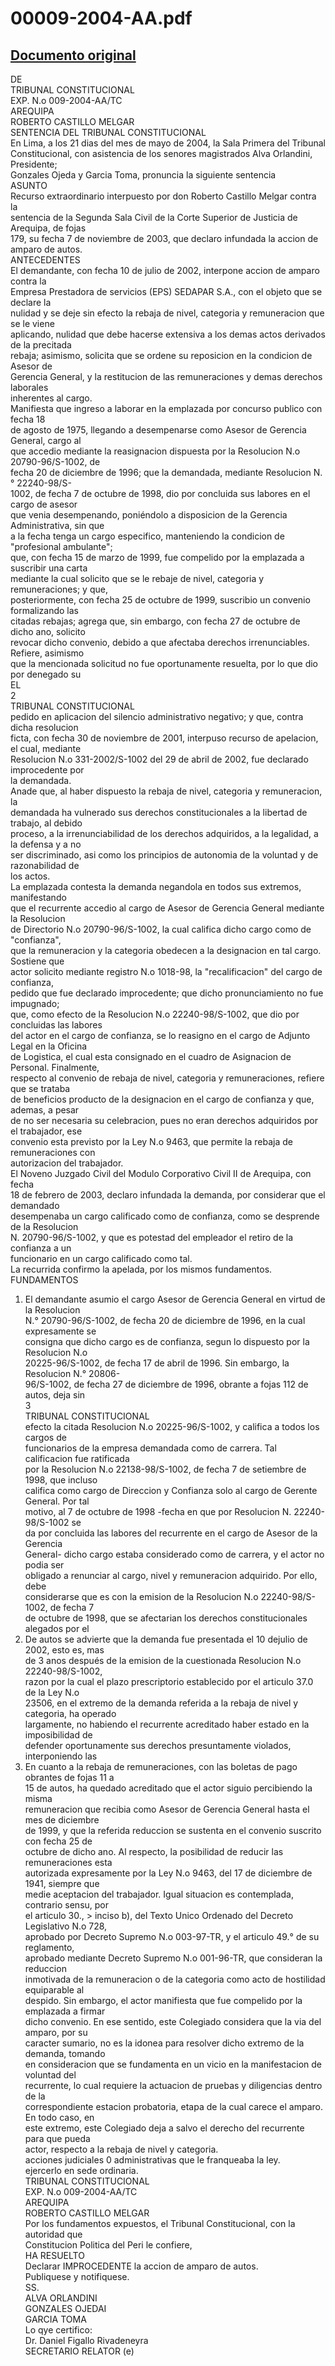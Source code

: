 
00009-2004-AA.pdf
=================
  
[Documento original](https://tc.gob.pe/jurisprudencia/2004/00009-2004-AA.pdf)  
---  
DE  
TRIBUNAL CONSTITUCIONAL  
EXP. N.o 009-2004-AA/TC  
AREQUIPA  
ROBERTO CASTILLO MELGAR  
SENTENCIA DEL TRIBUNAL CONSTITUCIONAL  
En Lima, a los 21 dias del mes de mayo de 2004, la Sala Primera del Tribunal  
Constitucional, con asistencia de los senores magistrados Alva Orlandini, Presidente;  
Gonzales Ojeda y Garcia Toma, pronuncia la siguiente sentencia  
ASUNTO  
Recurso extraordinario interpuesto por don Roberto Castillo Melgar contra la  
sentencia de la Segunda Sala Civil de la Corte Superior de Justicia de Arequipa, de fojas  
179, su fecha 7 de noviembre de 2003, que declaro infundada la accion de amparo de autos.  
ANTECEDENTES  
El demandante, con fecha 10 de julio de 2002, interpone accion de amparo contra la  
Empresa Prestadora de servicios (EPS) SEDAPAR S.A., con el objeto que se declare la  
nulidad y se deje sin efecto la rebaja de nivel, categoria y remuneracion que se le viene  
aplicando, nulidad que debe hacerse extensiva a los demas actos derivados de la precitada  
rebaja; asimismo, solicita que se ordene su reposicion en la condicion de Asesor de  
Gerencia General, y la restitucion de las remuneraciones y demas derechos laborales  
inherentes al cargo.  
Manifiesta que ingreso a laborar en la emplazada por concurso publico con fecha 18  
de agosto de 1975, llegando a desempenarse como Asesor de Gerencia General, cargo al  
que accedio mediante la reasignacion dispuesta por la Resolucion N.o 20790-96/S-1002, de  
fecha 20 de diciembre de 1996; que la demandada, mediante Resolucion N.° 22240-98/S-  
1002, de fecha 7 de octubre de 1998, dio por concluida sus labores en el cargo de asesor  
que venia desempenando, poniéndolo a disposicion de la Gerencia Administrativa, sin que  
a la fecha tenga un cargo especifico, manteniendo la condicion de "profesional ambulante";  
que, con fecha 15 de marzo de 1999, fue compelido por la emplazada a suscribir una carta  
mediante la cual solicito que se le rebaje de nivel, categoria y remuneraciones; y que,  
posteriormente, con fecha 25 de octubre de 1999, suscribio un convenio formalizando las  
citadas rebajas; agrega que, sin embargo, con fecha 27 de octubre de dicho ano, solicito  
revocar dicho convenio, debido a que afectaba derechos irrenunciables. Refiere, asimismo  
que la mencionada solicitud no fue oportunamente resuelta, por lo que dio por denegado su  
EL  
2  
TRIBUNAL CONSTITUCIONAL  
pedido en aplicacion del silencio administrativo negativo; y que, contra dicha resolucion  
ficta, con fecha 30 de noviembre de 2001, interpuso recurso de apelacion, el cual, mediante  
Resolucion N.o 331-2002/S-1002 del 29 de abril de 2002, fue declarado improcedente por  
la demandada.  
Anade que, al haber dispuesto la rebaja de nivel, categoria y remuneracion, la  
demandada ha vulnerado sus derechos constitucionales a la libertad de trabajo, al debido  
proceso, a la irrenunciabilidad de los derechos adquiridos, a la legalidad, a la defensa y a no  
ser discriminado, asi como los principios de autonomia de la voluntad y de razonabilidad de  
los actos.  
La emplazada contesta la demanda negandola en todos sus extremos, manifestando  
que el recurrente accedio al cargo de Asesor de Gerencia General mediante la Resolucion  
de Directorio N.o 20790-96/S-1002, la cual califica dicho cargo como de "confianza",  
que la remuneracion y la categoria obedecen a la designacion en tal cargo. Sostiene que  
actor solicito mediante registro N.o 1018-98, la "recalificacion" del cargo de confianza,  
pedido que fue declarado improcedente; que dicho pronunciamiento no fue impugnado;  
que, como efecto de la Resolucion N.o 22240-98/S-1002, que dio por concluidas las labores  
del actor en el cargo de confianza, se lo reasigno en el cargo de Adjunto Legal en la Oficina  
de Logistica, el cual esta consignado en el cuadro de Asignacion de Personal. Finalmente,  
respecto al convenio de rebaja de nivel, categoria y remuneraciones, refiere que se trataba  
de beneficios producto de la designacion en el cargo de confianza y que, ademas, a pesar  
de no ser necesaria su celebracion, pues no eran derechos adquiridos por el trabajador, ese  
convenio esta previsto por la Ley N.o 9463, que permite la rebaja de remuneraciones con  
autorizacion del trabajador.  
El Noveno Juzgado Civil del Modulo Corporativo Civil II de Arequipa, con fecha  
18 de febrero de 2003, declaro infundada la demanda, por considerar que el demandado  
desempenaba un cargo calificado como de confianza, como se desprende de la Resolucion  
N. 20790-96/S-1002, y que es potestad del empleador el retiro de la confianza a un  
funcionario en un cargo calificado como tal.  
La recurrida confirmo la apelada, por los mismos fundamentos.  
FUNDAMENTOS  
1. El demandante asumio el cargo Asesor de Gerencia General en virtud de la Resolucion  
N.° 20790-96/S-1002, de fecha 20 de diciembre de 1996, en la cual expresamente se  
consigna que dicho cargo es de confianza, segun lo dispuesto por la Resolucion N.o  
20225-96/S-1002, de fecha 17 de abril de 1996. Sin embargo, la Resolucion N.° 20806-  
96/S-1002, de fecha 27 de diciembre de 1996, obrante a fojas 112 de autos, deja sin  
3  
TRIBUNAL CONSTITUCIONAL  
efecto la citada Resolucion N.o 20225-96/S-1002, y califica a todos los cargos de  
funcionarios de la empresa demandada como de carrera. Tal calificacion fue ratificada  
por la Resolucion N.o 22138-98/S-1002, de fecha 7 de setiembre de 1998, que incluso  
califica como cargo de Direccion y Confianza solo al cargo de Gerente General. Por tal  
motivo, al 7 de octubre de 1998 -fecha en que por Resolucion N. 22240-98/S-1002 se  
da por concluida las labores del recurrente en el cargo de Asesor de la Gerencia  
General- dicho cargo estaba considerado como de carrera, y el actor no podia ser  
obligado a renunciar al cargo, nivel y remuneracion adquirido. Por ello, debe  
considerarse que es con la emision de la Resolucion N.o 22240-98/S-1002, de fecha 7  
de octubre de 1998, que se afectarian los derechos constitucionales alegados por el  
2. De autos se advierte que la demanda fue presentada el 10 dejulio de 2002, esto es, mas  
de 3 anos después de la emision de la cuestionada Resolucion N.o 22240-98/S-1002,  
razon por la cual el plazo prescriptorio establecido por el articulo 37.0 de la Ley N.o  
23506, en el extremo de la demanda referida a la rebaja de nivel y categoria, ha operado  
largamente, no habiendo el recurrente acreditado haber estado en la imposibilidad de  
defender oportunamente sus derechos presuntamente violados, interponiendo las  
3. En cuanto a la rebaja de remuneraciones, con las boletas de pago obrantes de fojas 11 a  
15 de autos, ha quedado acreditado que el actor siguio percibiendo la misma  
remuneracion que recibia como Asesor de Gerencia General hasta el mes de diciembre  
de 1999, y que la referida reduccion se sustenta en el convenio suscrito con fecha 25 de  
octubre de dicho ano. Al respecto, la posibilidad de reducir las remuneraciones esta  
autorizada expresamente por la Ley N.o 9463, del 17 de diciembre de 1941, siempre que  
medie aceptacion del trabajador. Igual situacion es contemplada, contrario sensu, por  
el articulo 30., > inciso b), del Texto Unico Ordenado del Decreto Legislativo N.o 728,  
aprobado por Decreto Supremo N.o 003-97-TR, y el articulo 49.° de su reglamento,  
aprobado mediante Decreto Supremo N.o 001-96-TR, que consideran la reduccion  
inmotivada de la remuneracion o de la categoria como acto de hostilidad equiparable al  
despido. Sin embargo, el actor manifiesta que fue compelido por la emplazada a firmar  
dicho convenio. En ese sentido, este Colegiado considera que la via del amparo, por su  
caracter sumario, no es la idonea para resolver dicho extremo de la demanda, tomando  
en consideracion que se fundamenta en un vicio en la manifestacion de voluntad del  
recurrente, lo cual requiere la actuacion de pruebas y diligencias dentro de la  
correspondiente estacion probatoria, etapa de la cual carece el amparo. En todo caso, en  
este extremo, este Colegiado deja a salvo el derecho del recurrente para que pueda  
actor, respecto a la rebaja de nivel y categoria.  
acciones judiciales 0 administrativas que le franqueaba la ley.  
ejercerlo en sede ordinaria.  
TRIBUNAL CONSTITUCIONAL  
EXP. N.o 009-2004-AA/TC  
AREQUIPA  
ROBERTO CASTILLO MELGAR  
Por los fundamentos expuestos, el Tribunal Constitucional, con la autoridad que  
Constitucion Politica del Peri le confiere,  
HA RESUELTO  
Declarar IMPROCEDENTE la accion de amparo de autos.  
Publiquese y notifiquese.  
SS.  
ALVA ORLANDINI  
GONZALES OJEDAI  
GARCIA TOMA  
Lo qye certifico:  
Dr. Daniel Figallo Rivadeneyra  
SECRETARIO RELATOR (e)